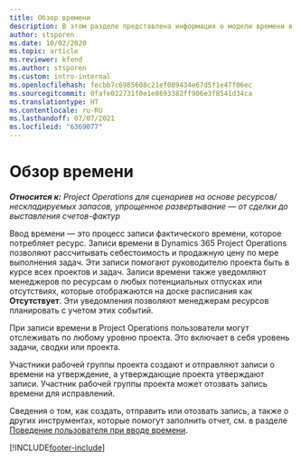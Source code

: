 ```yaml
---
title: Обзор времени
description: В этом разделе представлена информация о модели времени в Dynamics 365 Project Operations.
author: stsporen
ms.date: 10/02/2020
ms.topic: article
ms.reviewer: kfend
ms.author: stsporen
ms.custom: intro-internal
ms.openlocfilehash: fecbb7c6985608c21ef089434e67d5f1e47f06ec
ms.sourcegitcommit: 0fafe022731f0e1e8693382ff906e3f8541d34ca
ms.translationtype: HT
ms.contentlocale: ru-RU
ms.lasthandoff: 07/07/2021
ms.locfileid: "6369077"
---
```

# <a name="time-overview"></a>Обзор времени

_**Относится к:** Project Operations для сценариев на основе ресурсов/нескладируемых запасов, упрощенное развертывание — от сделки до выставления счетов-фактур_

Ввод времени — это процесс записи фактического времени, которое потребляет ресурс. Записи времени в Dynamics 365 Project Operations позволяют рассчитывать себестоимость и продажную цену по мере выполнения задач. Эти записи помогают руководителю проекта быть в курсе всех проектов и задач. Записи времени также уведомляют менеджеров по ресурсам о любых потенциальных отпусках или отсутствиях, которые отображаются на доске расписания как **Отсутствует**. Эти уведомления позволяют менеджерам ресурсов планировать с учетом этих событий.

При записи времени в Project Operations пользователи могут отслеживать по любому уровню проекта. Это включает в себя уровень задачи, сводки или проекта.

Участники рабочей группы проекта создают и отправляют записи о времени на утверждение, а утверждающие проекта утверждают записи. Участник рабочей группы проекта может отозвать запись времени для исправлений.

Сведения о том, как создать, отправить или отозвать запись, а также о других инструментах, которые помогут заполнить отчет, см. в разделе [Поведение пользователя при вводе времени](ui-behavior-time.md).



[!INCLUDE[footer-include](../includes/footer-banner.md)]